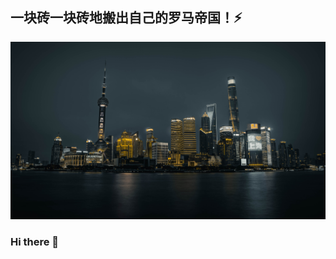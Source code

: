 ## 一块砖一块砖地搬出自己的罗马帝国！⚡
![image](https://github.com/yxho/gitphoto/blob/master/yxh%20(1).jpg)
### Hi there 👋

<!--
**yxho/yxho** is a ✨ _special_ ✨ repository because its `README.md` (this file) appears on your GitHub profile.

Here are some ideas to get you started:

- 🔭 I’m currently working on ...
- 🌱 I’m currently learning ...
- 👯 I’m looking to collaborate on ...
- 🤔 I’m looking for help with ...
- 💬 Ask me about ...
- 📫 How to reach me: ...
- 😄 Pronouns: ...
- ⚡ Fun fact: ...
-->
